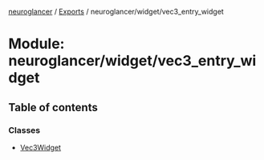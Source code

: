 [neuroglancer](../README.md) / [Exports](../modules.md) / neuroglancer/widget/vec3\_entry\_widget

# Module: neuroglancer/widget/vec3\_entry\_widget

## Table of contents

### Classes

- [Vec3Widget](../classes/neuroglancer_widget_vec3_entry_widget.Vec3Widget.md)
